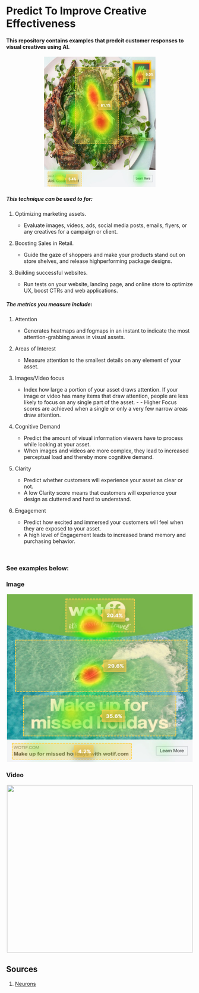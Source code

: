 # Predict To Improve Creative Effectiveness

#### This repository contains examples that predcit customer responses to visual creatives using AI.

<p align="center">
    <img src="/Images/Aldi_Social_attention_heatmap.png" width="300" height="350">
</p>

##### This technique can be used to for:
1. Optimizing marketing assets.
    - Evaluate images, videos, ads, social media posts, emails, flyers, or any creatives for a campaign or client.

2. Boosting Sales in Retail.
    - Guide the gaze of shoppers and make your products stand out on store shelves, and release highperforming package designs.

3. Building successful websites.
    - Run tests on your website, landing page, and online store to optimize UX, boost CTRs and web applications.

##### The metrics you measure include:
1. Attention
    - Generates heatmaps and fogmaps in an instant to indicate the most attention-grabbing areas in visual assets.

2. Areas of Interest
    - Measure attention to the smallest details on any element of your asset.

3. Images/Video focus
    - Index how large a portion of your asset draws attention. If your image or video has many items that draw attention, people are less likely to focus on any single part of the asset.  - - Higher Focus scores are achieved when a single or only a very few narrow areas draw attention.

4. Cognitive Demand
    - Predict the amount of visual information viewers have to process while looking at your asset. 
    - When images and videos are more complex, they lead to increased perceptual load and thereby more cognitive demand.

5. Clarity 
    - Predict whether customers will experience your asset as clear or not. 
    - A low Clarity score means that customers will experience your design as cluttered and hard to understand.

6. Engagement
    - Predict how excited and immersed your customers will feel when they are exposed to your asset.
    - A high level of Engagement leads to increased brand memory and purchasing behavior.

<p>&nbsp;</p>

### See examples below:

### Image

<p align="center">
    <img src="/Images/Wotif_Social_attention_heatmap.png" width="500" height="450">
</p>


### Video

<p align="center">
    <img src="/Images/Volkswagen_TVC_Sped.gif" width="500" height="450">
</p>




## Sources
1. [Neurons](https://www.neuronsinc.com/)

